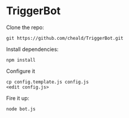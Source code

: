 # TriggerBot

Clone the repo:

    git https://github.com/cheald/TriggerBot.git

Install dependencies:

    npm install

Configure it

    cp config.template.js config.js
    <edit config.js>

Fire it up:

    node bot.js